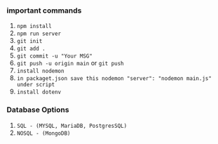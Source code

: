 ### important commands

1. `npm install`
2. `npm run server`
3. `git init`
4. `git add .`
5. `git commit -u "Your MSG"`
6. `git push -u origin main` or `git push`
7. `install nodemon`
8. `in packaget.json save this nodemon "server": "nodemon main.js" under script`
9. `install dotenv`

### Database Options

1. `SQL - (MYSQL, MariaDB, PostgresSQL)`
2. `NOSQL - (MongoDB)`
